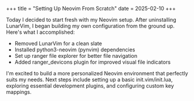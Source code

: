 +++
title = "Setting Up Neovim From Scratch"
date = 2025-02-10
+++

Today I decided to start fresh with my Neovim setup. After uninstalling LunarVim, I began building my own configuration from the ground up. Here's what I accomplished:

- Removed LunarVim for a clean slate
- Installed python3-neovim (pynvim) dependencies
- Set up ranger file explorer for better file navigation
- Added ranger_devicons plugin for improved visual file indicators

I'm excited to build a more personalized Neovim environment that perfectly suits my needs. Next steps include setting up a basic init.vim/init.lua, exploring essential development plugins, and configuring custom key mappings.
